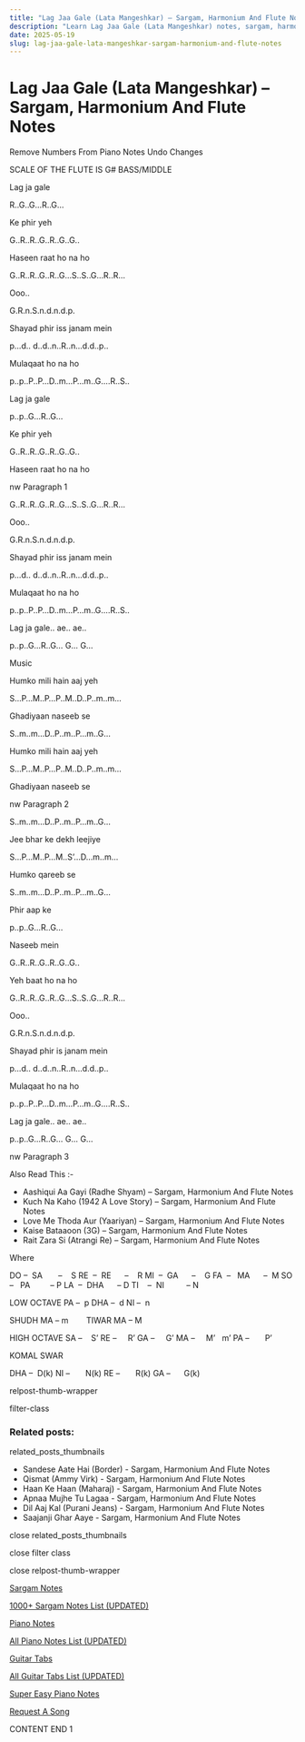 ```yaml
---
title: "Lag Jaa Gale (Lata Mangeshkar) – Sargam, Harmonium And Flute Notes"
description: "Learn Lag Jaa Gale (Lata Mangeshkar) notes, sargam, harmonium notations and flute notes. Easy step-by-step tutorial for beginners."
date: 2025-05-19
slug: lag-jaa-gale-lata-mangeshkar-sargam-harmonium-and-flute-notes
---
```


# Lag Jaa Gale (Lata Mangeshkar) – Sargam, Harmonium And Flute Notes

Remove Numbers From Piano Notes
Undo Changes

SCALE OF THE FLUTE IS G# BASS/MIDDLE

Lag ja gale

R..G..G…R..G…

Ke phir yeh

G..R..R..G..R..G..G..

Haseen raat ho na ho

G..R..R..G..R..G…S..S..G…R..R…

Ooo..

G.R.n.S.n.d.n.d.p.

Shayad phir iss janam mein

p…d.. d..d..n..R..n…d.d..p..

Mulaqaat ho na ho

p..p..P..P…D..m…P…m..G….R..S..

Lag ja gale

p..p..G…R..G…

Ke phir yeh

G..R..R..G..R..G..G..

Haseen raat ho na ho

nw Paragraph 1

G..R..R..G..R..G…S..S..G…R..R…

Ooo..

G.R.n.S.n.d.n.d.p.

Shayad phir iss janam mein

p…d.. d..d..n..R..n…d.d..p..

Mulaqaat ho na ho

p..p..P..P…D..m…P…m..G….R..S..

Lag ja gale.. ae.. ae..

p..p..G…R..G… G… G…

Music

Humko mili hain aaj yeh

S…P…M..P…P..M..D..P..m..m…

Ghadiyaan naseeb se

S..m..m…D..P..m..P…m..G…

Humko mili hain aaj yeh

S…P…M..P…P..M..D..P..m..m…

Ghadiyaan naseeb se

nw Paragraph 2

S..m..m…D..P..m..P…m..G…

Jee bhar ke dekh leejiye

S…P…M..P…M..S’…D…m..m…

Humko qareeb se

S..m..m…D..P..m..P…m..G…

Phir aap ke

p..p..G…R..G…

Naseeb mein

G..R..R..G..R..G..G..

Yeh baat ho na ho

G..R..R..G..R..G…S..S..G…R..R…

Ooo..

G.R.n.S.n.d.n.d.p.

Shayad phir is janam mein

p…d.. d..d..n..R..n…d.d..p..

Mulaqaat ho na ho

p..p..P..P…D..m…P…m..G….R..S..

Lag ja gale.. ae.. ae..

p..p..G…R..G… G… G…

nw Paragraph 3

Also Read This :-

* Aashiqui Aa Gayi (Radhe Shyam) – Sargam, Harmonium And Flute Notes
* Kuch Na Kaho (1942 A Love Story) – Sargam, Harmonium And Flute Notes
* Love Me Thoda Aur (Yaariyan) – Sargam, Harmonium And Flute Notes
* Kaise Bataaoon (3G) – Sargam, Harmonium And Flute Notes
* Rait Zara Si (Atrangi Re) – Sargam, Harmonium And Flute Notes

Where

DO –  SA       –    S
RE  –  RE      –    R
MI  –  GA      –    G
FA  –   MA      –  M
SO  –   PA         – P
LA  –  DHA      – D
TI    –  NI          – N

LOW OCTAVE
PA –  p
DHA –  d
NI –  n

SHUDH MA – m        TIWAR MA – M

HIGH OCTAVE
SA –    S’
RE –     R’
GA –     G’
MA –     M’   m’
PA –       P’

KOMAL SWAR

DHA –  D(k)
NI –       N(k)
RE –       R(k)
GA –      G(k)

relpost-thumb-wrapper

filter-class

### Related posts:

related_posts_thumbnails

* Sandese Aate Hai (Border) - Sargam, Harmonium And Flute Notes
* Qismat (Ammy Virk) - Sargam, Harmonium And Flute Notes
* Haan Ke Haan (Maharaj) - Sargam, Harmonium And Flute Notes
* Apnaa Mujhe Tu Lagaa - Sargam, Harmonium And Flute Notes
* Dil Aaj Kal (Purani Jeans) - Sargam, Harmonium And Flute Notes
* Saajanji Ghar Aaye - Sargam, Harmonium And Flute Notes

close related_posts_thumbnails

close filter class

close relpost-thumb-wrapper

[Sargam Notes](/sargam-notes.html)

[1000+ Sargam Notes List (UPDATED)](/all-songs-list-sargam-notes.html)

[Piano Notes](/piano-notes.html)

[All Piano Notes List (UPDATED)](/all-songs-list-piano-notes.html)

[Guitar Tabs](/guitar-tabs.html)

[All Guitar Tabs List (UPDATED)](/all-songs-list-guitar-tabs.html)

[Super Easy Piano Notes](https://studywall.in/)

[Request A Song](/request-a-song.html)

CONTENT END 1


